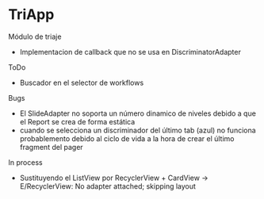 # TriApp

Módulo de triaje

- Implementacion de callback que no se usa en DiscriminatorAdapter

ToDo

- Buscador en el selector de workflows

Bugs

- El SlideAdapter no soporta un número dinamico de niveles debido a que el Report se crea de forma estática
- cuando se selecciona un discriminador del último tab (azul) no funciona probablemento debido al ciclo de vida a la hora de crear el último fragment del pager

In process

- Sustituyendo el ListView por RecyclerView + CardView -> E/RecyclerView: No adapter attached; skipping layout
